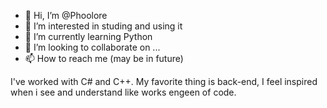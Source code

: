 - 👋 Hi, I’m @Phoolore
- 👀 I’m interested in studing and using it
- 🌱 I’m currently learning Python
- 💞️ I’m looking to collaborate on ...
- 📫 How to reach me (may be in future)

<!---
Phoolore/Phoolore is a ✨ special ✨ repository because its `README.md` (this file) appears on your GitHub profile.
You can click the Preview link to take a look at your changes.
--->
I've worked with C# and C++. My favorite thing is back-end, I feel inspired when i see and understand like works engeen of code.
